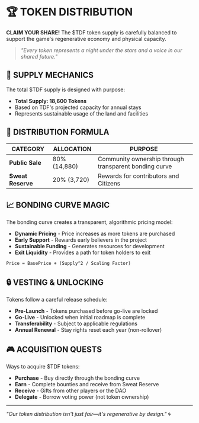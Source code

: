 # 🏆 TOKEN DISTRIBUTION

**CLAIM YOUR SHARE!** The $TDF token supply is carefully balanced to support the game's regenerative economy and physical capacity.

> *"Every token represents a night under the stars and a voice in our shared future."*

## 🎯 SUPPLY MECHANICS

The total $TDF supply is designed with purpose:

- **Total Supply: 18,600 Tokens**
- Based on TDF's projected capacity for annual stays
- Represents sustainable usage of the land and facilities

## 🧮 DISTRIBUTION FORMULA

| CATEGORY | ALLOCATION | PURPOSE |
|----------|------------|---------|
| **Public Sale** | 80% (14,880) | Community ownership through transparent bonding curve |
| **Sweat Reserve** | 20% (3,720) | Rewards for contributors and Citizens |

## 📈 BONDING CURVE MAGIC

The bonding curve creates a transparent, algorithmic pricing model:

- **Dynamic Pricing** - Price increases as more tokens are purchased
- **Early Support** - Rewards early believers in the project
- **Sustainable Funding** - Generates resources for development
- **Exit Liquidity** - Provides a path for token holders to exit

```
Price = BasePrice + (Supply^2 / Scaling Factor)
```

## 🔒 VESTING & UNLOCKING

Tokens follow a careful release schedule:

- **Pre-Launch** - Tokens purchased before go-live are locked
- **Go-Live** - Unlocked when initial roadmap is complete
- **Transferability** - Subject to applicable regulations
- **Annual Renewal** - Stay rights reset each year (non-rollover)

## 🎮 ACQUISITION QUESTS

Ways to acquire $TDF tokens:

- **Purchase** - Buy directly through the bonding curve
- **Earn** - Complete bounties and receive from Sweat Reserve
- **Receive** - Gifts from other players or the DAO
- **Delegate** - Borrow voting power (not token ownership)

---

*"Our token distribution isn't just fair—it's regenerative by design."* 🌀
